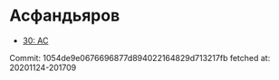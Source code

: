 # Асфандьяров
- [30: AC](30.md)

Commit: 1054de9e0676696877d894022164829d713217fb
 fetched at: 20201124-201709
